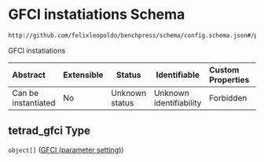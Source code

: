 # GFCI instatiations Schema

```txt
http://github.com/felixleopoldo/benchpress/schema/config.schema.json#/properties/resources/properties/structure_learning_algorithms/properties/tetrad_gfci
```

GFCI instatiations


| Abstract            | Extensible | Status         | Identifiable            | Custom Properties | Additional Properties | Access Restrictions | Defined In                                                                  |
| :------------------ | ---------- | -------------- | ----------------------- | :---------------- | --------------------- | ------------------- | --------------------------------------------------------------------------- |
| Can be instantiated | No         | Unknown status | Unknown identifiability | Forbidden         | Allowed               | none                | [config.schema.json\*](../../out/config.schema.json "open original schema") |

## tetrad_gfci Type

`object[]` ([GFCI (parameter setting)](config-definitions-tetrad_gfci-parameter-setting.md))
